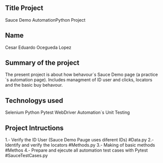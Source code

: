 ## Title Project
Sauce Demo AutomationPython Project
## Name 
Cesar Eduardo Ocegueda Lopez
## Summary of the project
The present project is about how behavour´s Sauce Demo page (a practice´s automation page). 
Includes managment of ID user and clicks, locators and the basic buy behavour.

## Technologys used
Selenium
Python
Pytest
WebDriver
Automation´s Unit Testing

## Project Intructions
1.- Verify the ID User (Sauce Demo Pauge uses diferent IDs) #Data.py
2.- Identify and verify the locators #Methods.py
3.- Making of basic methods #Methos
4.- Prepare and ejecute all automation test cases with Pytest #SauceTestCases.py


